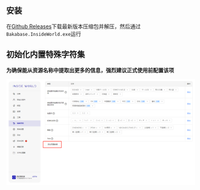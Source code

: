 ## 安装 <!-- {docsify-ignore} -->

在<a href="https://github.com/anobaka/InsideWorld/releases" target="_blank">Github Releases</a>下载最新版本压缩包并解压，然后通过`Bakabase.InsideWorld.exe`运行

## 初始化内置特殊字符集

**为确保能从资源名称中提取出更多的信息，强烈建议正式使用前配置该项**

![text](../img/installation-text.png)